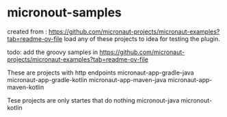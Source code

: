 # micronout-samples
created from : https://github.com/micronaut-projects/micronaut-examples?tab=readme-ov-file
load any of these projects to idea for testing the plugin.

todo: add the groovy samples in https://github.com/micronaut-projects/micronaut-examples?tab=readme-ov-file

These are projects with http endpoints
micronaut-app-gradle-java
micronaut-app-gradle-kotlin
micronaut-app-maven-java
micronaut-app-maven-kotlin  

Tese projects are only startes that do nothing
micronout-java
micronout-kotlin
